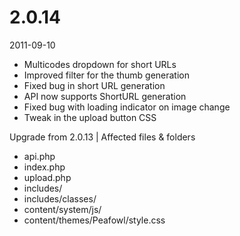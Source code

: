 # 2.0.14

2011-09-10

- Multicodes dropdown for short URLs
- Improved filter for the thumb generation
- Fixed bug in short URL generation
- API now supports ShortURL generation
- Fixed bug with loading indicator on image change
- Tweak in the upload button CSS

Upgrade from 2.0.13 | Affected files & folders
- api.php
- index.php
- upload.php
- includes/
- includes/classes/
- content/system/js/
- content/themes/Peafowl/style.css